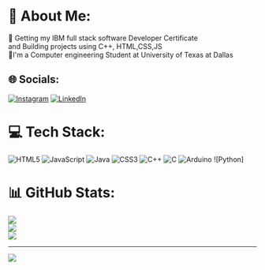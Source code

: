 # 💫 About Me:
🔭 Getting my IBM full stack software Developer Certificate <br>      and Building projects using C++, HTML,CSS,JS<br>💬I'm a Computer engineering Student at University of Texas at Dallas<br>


## 🌐 Socials:
[![Instagram](https://img.shields.io/badge/Instagram-%23E4405F.svg?logo=Instagram&logoColor=white)](https://instagram.com/https://www.instagram.com/adham.khallaf69/) [![LinkedIn](https://img.shields.io/badge/LinkedIn-%230077B5.svg?logo=linkedin&logoColor=white)](https://linkedin.com/in/https://www.linkedin.com/in/adham-khallaf-252170240/) 

# 💻 Tech Stack:
![HTML5](https://img.shields.io/badge/html5-%23E34F26.svg?style=for-the-badge&logo=html5&logoColor=white) ![JavaScript](https://img.shields.io/badge/javascript-%23323330.svg?style=for-the-badge&logo=javascript&logoColor=%23F7DF1E) ![Java](https://img.shields.io/badge/java-%23ED8B00.svg?style=for-the-badge&logo=openjdk&logoColor=white) ![CSS3](https://img.shields.io/badge/css3-%231572B6.svg?style=for-the-badge&logo=css3&logoColor=white) ![C++](https://img.shields.io/badge/c++-%2300599C.svg?style=for-the-badge&logo=c%2B%2B&logoColor=white) ![C](https://img.shields.io/badge/c-%2300599C.svg?style=for-the-badge&logo=c&logoColor=white) ![Arduino](https://img.shields.io/badge/-Arduino-00979D?style=for-the-badge&logo=Arduino&logoColor=white) ![Python]
# 📊 GitHub Stats:
![](https://github-readme-stats.vercel.app/api?username=adhamkhallaf06&theme=dark&hide_border=false&include_all_commits=false&count_private=false)<br/>
![](https://github-readme-streak-stats.herokuapp.com/?user=adhamkhallaf06&theme=dark&hide_border=false)<br/>
![](https://github-readme-stats.vercel.app/api/top-langs/?username=adhamkhallaf06&theme=dark&hide_border=false&include_all_commits=false&count_private=false&layout=compact)

---
[![](https://visitcount.itsvg.in/api?id=adhamkhallaf06&icon=0&color=0)](https://visitcount.itsvg.in)

<!-- Proudly created with GPRM ( https://gprm.itsvg.in ) -->

